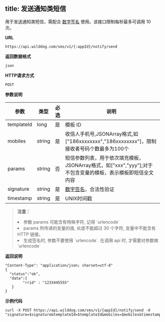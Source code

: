 
title: 发送通知类短信
---

用于发送通知类短信，需配合 [数字签名](/guide/sms/signature.html#生成数字签名的方法) 使用。该接口限制每秒最多可调用 10 次。

**URL**

```
https://api.wilddog.com/sms/v1/{:appId}/notify/send
```
**返回数据格式**

```
json
```

**HTTP请求方式**    

```
POST    
```
    
**参数说明**
    
|参数           |类型           |必选       |说明|
|--------------|--------------|----------|---|
|templateId     |long            |是         |模板 ID|
|mobiles          |string         |是         |收信人手机号,JSONArray格式,如["186xxxxxxxx","186xxxxxxxx"]，限制接收者号码个数最多为100个|
|params           |string         |否         |短信参数列表，用于依次填充模板，JSONArray格式，如["xxx","yyy"];对于不包含变量的模板，表示模板即短信全文内容|
|signature      |string         |是         |[数字签名](/guide/sms/signature.html#生成数字签名的方法)，合法性验证|
|timestamp      |string         |是         |UNIX时间戳|
    
<blockquote class="warning">
  <p><strong>注意：</strong></p>
  <li>参数 params 可能含有特殊字符, 记得 `urlencode`</li>
  <li>params 所传递的变量的值, 长度不能超过 30 个字符, 变量中不能含有 HTTP 链接。</li>
   <li>生成签名时, 参数不要使用 `urlencode`. 在调用 api 时, 才需要对参数做 `urlencode`
</li>
</blockquote>
 
**返回说明**

```
"Content-Type": "application/json; charset=utf-8"
{
  "status":"ok",
  "data":{
        "rrid" : "1233445555"
   }
}
```

**示例代码**

```
curl -X POST https://api.wilddog.com/sms/v1/{appId}/notify/send -d "signature=$signature&templateId=$templateId&mobiles=$mobiles&timestamp=$timestamp&params=$params"
```

